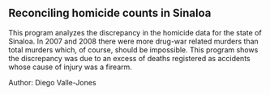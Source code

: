 
Reconciling homicide counts in Sinaloa
--------------------------------------

This program analyzes the discrepancy in the homicide
data for the state of Sinaloa. In 2007 and 2008 there
were more drug-war related murders than total murders
which, of course, should be impossible. This program shows
the discrepancy was due to an excess of deaths registered
as accidents whose cause of injury was a firearm.

Author: Diego Valle-Jones

